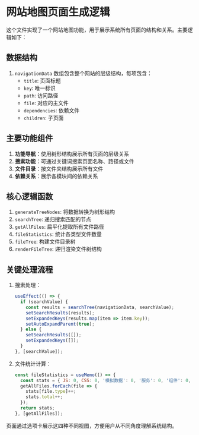 # 网站地图页面生成逻辑

这个文件实现了一个网站地图功能，用于展示系统所有页面的结构和关系。主要逻辑如下：

## 数据结构

1. `navigationData` 数组包含整个网站的层级结构，每项包含：
   - `title`: 页面标题
   - `key`: 唯一标识
   - `path`: 访问路径
   - `file`: 对应的主文件
   - `dependencies`: 依赖文件
   - `children`: 子页面

## 主要功能组件

1. **功能导航**：使用树形结构展示所有页面的层级关系
2. **搜索功能**：可通过关键词搜索页面名称、路径或文件
3. **文件目录**：按文件夹结构展示所有文件
4. **依赖关系**：展示各模块间的依赖关系

## 核心逻辑函数

1. `generateTreeNodes`: 将数据转换为树形结构
2. `searchTree`: 递归搜索匹配的节点
3. `getAllFiles`: 扁平化提取所有文件路径
4. `fileStatistics`: 统计各类型文件数量
5. `fileTree`: 构建文件目录树
6. `renderFileTree`: 递归渲染文件树结构

## 关键处理流程

1. 搜索处理：
   ```jsx
   useEffect(() => {
     if (searchValue) {
       const results = searchTree(navigationData, searchValue);
       setSearchResults(results);
       setExpandedKeys(results.map(item => item.key));
       setAutoExpandParent(true);
     } else {
       setSearchResults([]);
       setExpandedKeys([]);
     }
   }, [searchValue]);
   ```

2. 文件统计计算：
   ```jsx
   const fileStatistics = useMemo(() => {
     const stats = { JS: 0, CSS: 0, '模拟数据': 0, '服务': 0, '组件': 0, '工具': 0, total: 0 };
     getAllFiles.forEach(file => {
       stats[file.type]++;
       stats.total++;
     });
     return stats;
   }, [getAllFiles]);
   ```

页面通过选项卡展示这四种不同视图，方便用户从不同角度理解系统结构。
